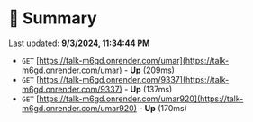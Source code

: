 # 📖 Summary
Last updated: **9/3/2024, 11:34:44 PM**

- `GET` [https://talk-m6gd.onrender.com/umar](https://talk-m6gd.onrender.com/umar) - **Up** (209ms)
- `GET` [https://talk-m6gd.onrender.com/9337](https://talk-m6gd.onrender.com/9337) - **Up** (137ms)
- `GET` [https://talk-m6gd.onrender.com/umar920](https://talk-m6gd.onrender.com/umar920) - **Up** (170ms)
